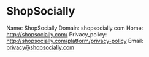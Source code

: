 
# ShopSocially

Name: ShopSocially
Domain: shopsocially.com
Home: http://shopsocially.com/
Privacy_policy: http://shopsocially.com/platform/privacy-policy
Email: privacy@shopsocially.com
